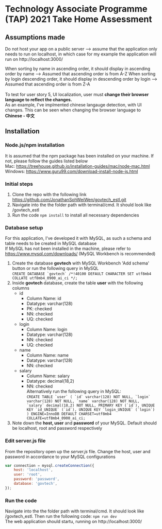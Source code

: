 # Technology Associate Programme (TAP) 2021 Take Home Assessment

## Assumptions made
Do not host your app on a public server --> assume that the application only needs to run on localhost, in which case for my example the application will run on http://localhost:3000/

When sorting by name in ascending order, it should display in ascending order by name --> Assumed that ascending order is from A-Z
When sorting by login descending order, it should display in descending order by login --> Assumed that ascending order is from Z-A
<br/><br/>
To test for user story 5, UI localization, user must **change their browser language to reflect the changes.**<br/>
As an example, I've implmented chinese langauge detection, with UI changes. This can be seen when changing the browser language to **Chinese - 中文**
## Installation
### Node.js/npm installation
It is assumed that the npm package has been installed on your machine. If not, please follow the guides listed below <br/>
Mac: https://treehouse.github.io/installation-guides/mac/node-mac.html <br/>
Windows: https://www.guru99.com/download-install-node-js.html

### Initial steps
1. Clone the repo with the following link https://github.com/JonathanSohWeiWen/govtech_estl.git
2. Navigate into the the folder path with terminal/cmd. It should look like <PATH>/govtech_estl
3. Run the code `npm install` to install all necessary dependencies
  
### Database setup
For this application, I've developed it with MySQL, as such a schema and table needs to be created in MySQL database<br/>
If MySQL has not been installed in the machine, please refer to https://www.mysql.com/downloads/ (MySQL Workbench is recommended) <br/>
1. Create the database **govtech** with MySQL Workbench 'Add schema' button or run the following query in MySQL <br/>  ```CREATE DATABASE `govtech` /*!40100 DEFAULT CHARACTER SET utf8mb4 COLLATE utf8mb4_0900_ai_ci */;``` 
2. Inside **govtech** database, create the table **user** with the following columns
    * id
        * Column Name: id
        * Datatype: varchar(128)
        * PK: checked
        * NN: checked
        * UQ: checked
    * login
        * Column Name: login
        * Datatype: varchar(128)
        * NN: checked
        * UQ: checked
    * name
        * Column Name: name
        * Datatype: varchar(128)
        * NN: checked
    * salary
        * Column Name: salary
        * Datatype: decimal(18,2)
        * NN: checked
<br/>Alternatively run the following query in MySQL:<br/>
```CREATE TABLE `user` (
  `id` varchar(128) NOT NULL,
  `login` varchar(128) NOT NULL,
  `name` varchar(128) NOT NULL,
  `salary` decimal(18,2) NOT NULL,
  PRIMARY KEY (`id`),
  UNIQUE KEY `id_UNIQUE` (`id`),
  UNIQUE KEY `login_UNIQUE` (`login`)
) ENGINE=InnoDB DEFAULT CHARSET=utf8mb4 COLLATE=utf8mb4_0900_ai_ci;```
4. Note down the **host, user** and  **password** of your MySQL. Default should be localhost, root and password respectively

### Edit server.js file
From the repository open up the *server.js* file.
Change the host, user and password in accordance to your MySQL configurations
```javascript
var connection = mysql.createConnection({
	host: 'localhost',
	user: 'root',
	password: 'password',
	database: 'govtech',
});
```
### Run the code
Navigate into the the folder path with terminal/cmd. It should look like <PATH>/govtech_estl. Then run the following code: ```npm run dev```<br/>
The web application should startu, running on http://localhost:3000/
